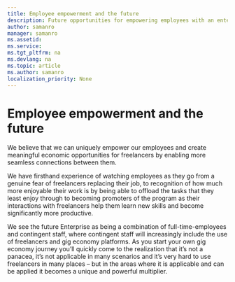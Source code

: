 ```yaml
---
title: Employee empowerment and the future 
description: Future opportunities for empowering employees with an enterprise freelance program 
author: samanro
manager: samanro
ms.assetid: 
ms.service: 
ms.tgt_pltfrm: na
ms.devlang: na
ms.topic: article
ms.author: samanro
localization_priority: None 
---
```

Employee empowerment and the future
===================================

We believe that we can uniquely empower our employees and create meaningful
economic opportunities for freelancers by enabling more seamless connections
between them.

We have firsthand experience of watching employees as they go from a genuine
fear of freelancers replacing their job, to recognition of how much more
enjoyable their work is by being able to offload the tasks that they least enjoy
through to becoming promoters of the program as their interactions with
freelancers help them learn new skills and become significantly more productive.

We see the future Enterprise as being a combination of full-time-employees and
contingent staff, where contingent staff will increasingly include the use of
freelancers and gig economy platforms. As you start your own gig economy journey
you’ll quickly come to the realization that it’s not a panacea, it’s not
applicable in many scenarios and it’s very hard to use freelancers in many
places – but in the areas where it is applicable and can be applied it becomes a
unique and powerful multiplier.
